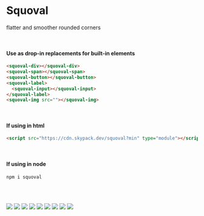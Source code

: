 # Squoval
flatter and smoother rounded corners

<br>

#### Use as drop-in replacements for built-in elements
```html
<squoval-div></squoval-div>
<squoval-span></squoval-span>
<squoval-button></squoval-button>
<squoval-label>
  <squoval-input></squoval-input>
</squoval-label>
<squoval-img src=""></squoval-img>
```

<br>

#### If using in html
```html
<script src="https://cdn.skypack.dev/squoval?min" type="module"></script>
```

<br>

#### If using in node
```sh
npm i squoval
```

<br><br>

[![](https://img.shields.io/npm/v/squoval?style=for-the-badge&label=version&logo=npm&color=CB3837)](./package.json
) [![](https://img.shields.io/badge/markup-html-e44d26?logo=html5&style=for-the-badge)](./code/modules/squoval-element/squoval-element.html
) [![](https://img.shields.io/badge/site-CC%20BY--ND%204.0-f8722a?logo=creativecommons&style=for-the-badge)](https://domrally.github.io/squoval
) [![](https://img.shields.io/badge/formatter-prettier-f8bc45?style=for-the-badge&logo=prettier)](./.prettierrc.js
) [![](https://img.shields.io/npm/l/squoval?style=for-the-badge&color=3DA639&logo=opensourceinitiative)](./LICENSE
) [![](https://img.shields.io/badge/scripting-ts-3178c6?logo=typescript&style=for-the-badge)](./tsconfig.json
) [![](https://img.shields.io/badge/style-css-264de4?logo=css3&style=for-the-badge&logoColor=264de4)](./code/modules/squoval-element/squoval-element.css
) [![](https://img.shields.io/badge/linter-es-4B32C3?logo=eslint&style=for-the-badge&logoColor=4B32C3)](./.eslintrc.json
) [![](https://img.shields.io/badge/guide-google-blueviolet?style=for-the-badge&logo=google&logoColor=blueviolet)](https://github.com/google/gts)
